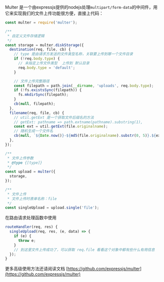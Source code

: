 Multer 是一个由expressjs提供的nodejs处理`multipart/form-data`的中间件，用它来实现我们的文件上传功能很方便，直接上代码：

```js
const multer = require('multer');

/**
 * 自定义文件存储逻辑
 */
const storage = multer.diskStorage({
  destination(req, file, cb) {
    // type 是由请求方发送的文件类型名称，关联要上传到哪一个文件目录
    if (!req.body.type) {
      // 未指定上传文件类型  上传到 默认目录
      req.body.type = 'default';
    }

    // 文件上传完整路径
    const filepath = path.join(__dirname, 'uploads', req.body.type);
    if (!fs.existsSync(filepath)) {
      fs.mkdirSync(filepath);
    }
    cb(null, filepath);
  },
  filename(req, file, cb) {
    // util.getExt 是一个获取文件后缀名的方法
    // getExt: pathname => path.extname(pathname).substring(1),
    const ext = util.getExt(file.originalname);
    // 随机生成一个文件名
    cb(null, `${Date.now()}-${md5(file.originalname).substr(0, 5)}.${ext}`);
  },
});

/**
 * 文件上传参数
 * @type {[type]}
 */
const upload = multer({
  storage,
});

/**
 * 文件上传
 * 文件上传时表单名称：file
 */
const singleUpload = upload.single('file');

```

在路由请求处理函数中使用

```js
routeHandler(req, res) {
  singleUpload(req, res, (e, data) => {
    if (e) {
      throw e;
    }
    // 到这里文件上传成功了，可以获取 req.file 看看这个对象中都有些什么有用信息
  });
}
```
更多高级使用方法还请阅读文档 [https://github.com/expressjs/multer](https://github.com/expressjs/multer)

